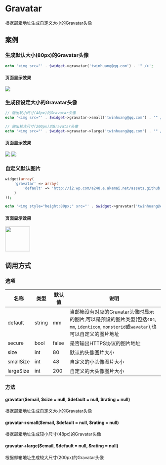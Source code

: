Gravatar
========

根据邮箱地址生成自定义大小的Gravatar头像

案例
----

### 生成默认大小(80px)的Gravatar头像
```php
echo '<img src="' . $widget->gravatar('twinhuang@qq.com') . '" />';
```

#### 页面显示效果
<img src="http://www.gravatar.com/avatar/0a9990183df83793208efa067136f8d3?s=80&d=mm" />

### 生成预设定大小的Gravatar头像
```php
// 输出较小尺寸(48px)的Gravatar头像
echo '<img src="' . $widget->gravatar->small('twinhuang@qq.com') . '" />';

// 输出较大尺寸(200px)的Gravatar头像
echo '<img src="' . $widget->gravatar->large('twinhuang@qq.com') . '" />';
```

#### 页面显示效果
<img src="http://www.gravatar.com/avatar/0a9990183df83793208efa067136f8d3?s=48&d=mm" />

<img src="http://www.gravatar.com/avatar/0a9990183df83793208efa067136f8d3?s=200&d=mm" />

### 自定义默认图片
```php
widget(array(
    'gravatar' => array(
        'default' => 'http://i2.wp.com/a248.e.akamai.net/assets.github.com/images/gravatars/gravatar-user-420.png'
    )
));

echo '<img style="height:80px;" src="' . $widget->gravatar('twinhuang@example.com') . '" />';
```

#### 页面显示效果
<img style="height:80px;" src="http://www.gravatar.com/avatar/ea58edaf7cced7ef81b06b14aeadb625?s=80&d=http%3A%2F%2Fi2.wp.com%2Fa248.e.akamai.net%2Fassets.github.com%2Fimages%2Fgravatars%2Fgravatar-user-420.png" />

调用方式
--------

### 选项

名称      | 类型   | 默认值 | 说明
----------|--------|--------|------
default   | string | mm     | 当邮箱没有对应的Gravatar头像时显示的图片,可以是预设的图片类型(包括`404`, `mm`, `identicon`, `monsterid`或`wavatar`),也可以自定义的图片地址
secure    | bool   | false  | 是否输出HTTPS协议的图片地址
size      | int    | 80     | 默认的头像图片大小
smallSize | int    | 48     | 自定义的小头像图片大小
largeSize | int    | 200    | 自定义的大头像图片大小

### 方法

#### gravatar($email, $size = null, $default = null, $rating = null)
根据邮箱地址生成自定义大小的Gravatar头像

#### gravatar->small($email, $default = null, $rating = null)
根据邮箱地址生成较小尺寸(48px)的Gravatar头像

#### gravatar->large($email, $default = null, $rating = null)
根据邮箱地址生成较大尺寸(200px)的Gravatar头像